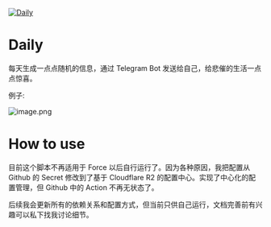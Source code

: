 [![Daily](https://github.com/iamshaynez/xiaowenz-daily/actions/workflows/daily.yml/badge.svg)](https://github.com/iamshaynez/xiaowenz-daily/actions/workflows/daily.yml)

# Daily

每天生成一点点随机的信息，通过 Telegram Bot 发送给自己，给悲催的生活一点点惊喜。

例子:

![image.png](https://vip2.loli.io/2023/09/07/OkwunKc8B7gDIJl.png)

# How to use

目前这个脚本不再适用于 Force 以后自行运行了。因为各种原因，我把配置从 Github 的 Secret 修改到了基于 Cloudflare R2 的配置中心。实现了中心化的配置管理，但 Github 中的 Action 不再无状态了。

后续我会更新所有的依赖关系和配置方式，但当前只供自己运行，文档完善前有兴趣可以私下找我讨论细节。
